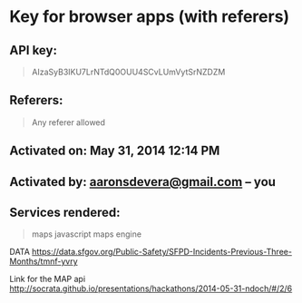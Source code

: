 # Key for browser apps (with referers)
## API key:	
> AIzaSyB3IKU7LrNTdQ0OUU4SCvLUmVytSrNZDZM
## Referers:	
> Any referer allowed
## Activated on:	May 31, 2014 12:14 PM
## Activated by:	 aaronsdevera@gmail.com – you

## Services rendered:
> maps javascript
> maps engine


DATA
https://data.sfgov.org/Public-Safety/SFPD-Incidents-Previous-Three-Months/tmnf-yvry

Link for the MAP api
http://socrata.github.io/presentations/hackathons/2014-05-31-ndoch/#/2/6